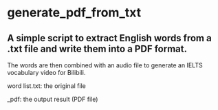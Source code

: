 # generate_pdf_from_txt
## A simple script to extract English words from a .txt file and write them into a PDF format.

The words are then combined with an audio file to generate an IELTS vocabulary video for Bilibili.

word list.txt: the original file

_pdf: the output result (PDF file)
